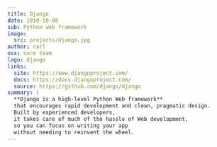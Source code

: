 ```yaml
---
title: Django
date: 2010-10-08
sub: Python web framework
image:
  src: projects/django.jpg
author: carl
oss: core team
logo: django
links:
  site: https://www.djangoproject.com/
  docs: https://docs.djangoproject.com/
  source: https://github.com/django/django
summary: |
  **Django is a high-level Python Web framework**
  that encourages rapid development and clean, pragmatic design.
  Built by experienced developers,
  it takes care of much of the hassle of Web development,
  so you can focus on writing your app
  without needing to reinvent the wheel.
---
```

